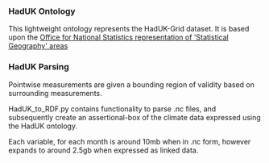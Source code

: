 ### HadUK Ontology

This lightweight ontology represents the HadUK-Grid dataset. It is based upon the [Office for National Statistics representation of 'Statistical Geography' areas](http://statistics.data.gov.uk/home)

### HadUK Parsing

Pointwise measurements are given a bounding region of validity based on surrounding measurements. 

HadUK_to_RDF.py contains functionality to parse .nc files, and subsequently create an assertional-box of the climate data expressed using the HadUK ontology. 

Each variable, for each month is around 10mb when in .nc form, however expands to around 2.5gb when expressed as linked data. 

